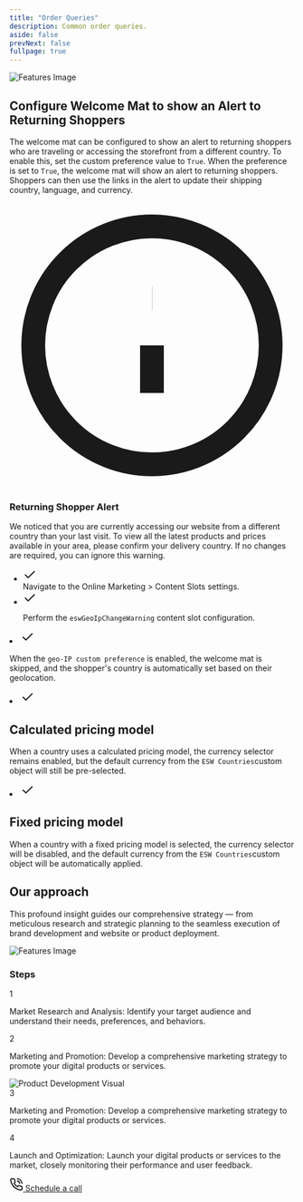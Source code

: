 ```yaml
---
title: "Order Queries"
description: Common order queries.
aside: false
prevNext: false
fullpage: true
---
```




<div class="max-w-[85rem] px-4 py-4 sm:px-6 lg:px-8 lg:py-4 mx-auto">
  <!-- Grid -->
  <div class="md:grid md:grid-cols-2 md:items-center md:gap-12 xl:gap-32">
    <!-- Left Column -->
    <div>
      <img class="rounded-xl" src="/Screenshot 2025-06-30 182129.png" alt="Features Image">
    </div>

  <div class="mt-5 sm:mt-10 lg:mt-0">
      <div class="space-y-6 sm:space-y-8">
        <!-- Title & Description -->
        <div class="space-y-2 md:space-y-4">
          <h2 class="font-bold text-3xl lg:text-4xl text-gray-800 dark:text-neutral-200">
            Configure Welcome Mat to show an Alert to Returning Shoppers
          </h2>
          <p class="text-gray-500 dark:text-white">
            The welcome mat can be configured to show an alert to returning shoppers who are traveling or accessing the storefront from a different country.
            To enable this, set the custom preference value to
            <code class="px-1 py-0.5 rounded bg-gray-100 dark:bg-neutral-800 text-gray-800 dark:text-gray-100 text-xs font-JetBrains Mono">True</code>.
            When the preference is set to
            <code class="px-1 py-0.5 rounded bg-gray-100 dark:bg-neutral-800 text-gray-800 dark:text-gray-100 text-xs font-JetBrains Mono">True</code>,
            the welcome mat will show an alert to returning shoppers. Shoppers can then use the links in the alert to update their shipping country, language, and currency.
          </p>
        </div>


  <div class="mt-4 bg-white border border-gray-200 rounded-lg shadow-lg p-4 dark:bg-neutral-800 dark:border-neutral-700" role="alert" tabindex="-1" aria-labelledby="hs-welcome-mat-alert">
          <div class="flex">
            <div class="shrink-0">
              <svg class="shrink-0 size-4 text-blue-600 mt-1" xmlns="http://www.w3.org/2000/svg" fill="none" viewBox="0 0 24 24" stroke="currentColor" stroke-width="2">
                <circle cx="12" cy="12" r="10"></circle>
                <path d="M12 16v-4"></path>
                <path d="M12 8h.01"></path>
              </svg>
            </div>
            <div class="ms-3">
              <h3 id="hs-welcome-mat-alert" class="text-gray-800 font-semibold dark:text-white">
                Returning Shopper Alert
              </h3>
              <p class="mt-2 text-sm text-gray-700 dark:text-neutral-400">
                We noticed that you are currently accessing our website from a different country than your last visit.
                To view all the latest products and prices available in your area, please confirm your delivery country.
                If no changes are required, you can ignore this warning.
              </p>
            </div>
          </div>
        </div>

  <ul class="space-y-2 sm:space-y-4 pt-2">
          <li class="flex gap-x-3">
            <span class="mt-0.5 size-5 flex justify-center items-center rounded-full bg-blue-50 text-blue-600 dark:bg-blue-800/30 dark:text-blue-500">
              <svg class="shrink-0 size-3.5" xmlns="http://www.w3.org/2000/svg" width="24" height="24" viewBox="0 0 24 24" fill="none" stroke="currentColor" stroke-width="2" stroke-linecap="round" stroke-linejoin="round">
                <polyline points="20 6 9 17 4 12"/>
              </svg>
            </span>
            <div class="grow">
              <span class="text-sm sm:text-base text-gray-500 dark:text-white">
                <span class="font-bold">Navigate </span> to the Online Marketing > Content Slots settings.
              </span>
            </div>
          </li>

  <li class="flex gap-x-3">
            <span class="mt-0.5 size-5 flex justify-center items-center rounded-full bg-blue-50 text-blue-600 dark:bg-blue-800/30 dark:text-blue-500">
              <svg class="shrink-0 size-3.5" xmlns="http://www.w3.org/2000/svg" width="24" height="24" viewBox="0 0 24 24" fill="none" stroke="currentColor" stroke-width="2" stroke-linecap="round" stroke-linejoin="round">
                <polyline points="20 6 9 17 4 12"/>
              </svg>
            </span>
            <div class="grow">
              <p class="text-sm sm:text-base text-gray-500 dark:text-white">
                Perform the <code class="px-1 py-0.5 rounded bg-gray-100 dark:bg-neutral-800 text-gray-800 dark:text-gray-100 text-xs font-JetBrains Mono">eswGeoIpChangeWarning</code> content slot configuration.
              </p>
            </div>
          </li>
        </ul>
      </div>
    </div>
  </div>
</div>


<!-- Features -->


  <li class="flex gap-x-3">
            <span class="mt-0.5 size-5 flex justify-center items-center rounded-full bg-blue-50 text-blue-600 dark:bg-blue-800/30 dark:text-blue-500">
              <svg class="shrink-0 size-3.5" xmlns="http://www.w3.org/2000/svg" width="24" height="24" viewBox="0 0 24 24" fill="none" stroke="currentColor" stroke-width="2" stroke-linecap="round" stroke-linejoin="round">
                <polyline points="20 6 9 17 4 12"/>
              </svg>
            </span>
            <div class="grow">
          <p class="mt-1 text-gray-600 dark:text-neutral-400">
              When the <code class="px-1 py-0.5 rounded bg-gray-100 dark:bg-neutral-800 text-gray-800 dark:text-gray-100 text-xs font-JetBrains Mono">geo-IP custom preference</code> is enabled, the welcome mat is skipped, and the shopper's country is automatically set based on their geolocation.
            </p>
            </div>
          </li>

  <li class="flex gap-x-3">
            <span class="mt-0.5 size-5 flex justify-center items-center rounded-full bg-blue-50 text-blue-600 dark:bg-blue-800/30 dark:text-blue-500">
              <svg class="shrink-0 size-3.5" xmlns="http://www.w3.org/2000/svg" width="24" height="24" viewBox="0 0 24 24" fill="none" stroke="currentColor" stroke-width="2" stroke-linecap="round" stroke-linejoin="round">
                <polyline points="20 6 9 17 4 12"/>
              </svg>
            </span>
            <div class="grow">
             <h2 class="font-bold text-lg lg:text-2xl text-gray-800 dark:text-neutral-200">
               Calculated pricing model
             </h2>
          <p class="mt-1 text-gray-600 dark:text-neutral-400">
              When a country uses a calculated pricing model, the currency selector remains enabled, but the default currency from the <code class="px-1 py-0.5 rounded bg-gray-100 dark:bg-neutral-800 text-gray-800 dark:text-gray-100 text-xs font-JetBrains Mono">ESW Countries</code>custom object will still be pre-selected.
            </p>
          </p>
            </div>
          </li>

  <li class="flex gap-x-3">
            <span class="mt-0.5 size-5 flex justify-center items-center rounded-full bg-blue-50 text-blue-600 dark:bg-blue-800/30 dark:text-blue-500">
              <svg class="shrink-0 size-3.5" xmlns="http://www.w3.org/2000/svg" width="24" height="24" viewBox="0 0 24 24" fill="none" stroke="currentColor" stroke-width="2" stroke-linecap="round" stroke-linejoin="round">
                <polyline points="20 6 9 17 4 12"/>
              </svg>
            </span>
            <div class="grow">
             <h2 class="font-bold text-lg lg:text-2xl text-gray-800 dark:text-neutral-200">
               Fixed pricing model
             </h2>
          <p class="mt-1 text-gray-600 dark:text-neutral-400">
              When a country with a fixed pricing model is selected, the currency selector will be disabled, and the default currency from the <code class="px-1 py-0.5 rounded bg-gray-100 dark:bg-neutral-800 text-gray-800 dark:text-gray-100 text-xs font-JetBrains Mono">ESW Countries</code>custom object will be automatically applied.
            </p>
            </div>
          </li>
        </ul>
        <!-- End List -->
      </div>
    </div>
    <!-- End Col -->
  </div>
  <!-- End Grid -->
</div>
<!-- End Features -->




<!-- Approach -->
<div class="bg-neutral-900">
  <!-- Approach -->
  <div class="max-w-5xl px-4 xl:px-0 py-10 lg:pt-20 lg:pb-20 mx-auto">
    <!-- Title -->
    <div class="max-w-3xl mb-10 lg:mb-14">
      <h2 class="text-white font-semibold text-2xl md:text-4xl md:leading-tight">Our approach</h2>
      <p class="mt-1 text-neutral-400">This profound insight guides our comprehensive strategy — from meticulous research and strategic planning to the seamless execution of brand development and website or product deployment.</p>
    </div>
    <!-- End Title -->

  <!-- Grid -->
  <div class="grid grid-cols-1 lg:grid-cols-2 gap-10 lg:gap-16 lg:items-center">
      <div class="aspect-w-16 aspect-h-9 lg:aspect-none">
        <img class="w-full object-cover rounded-xl" src="/salesforce9.png" alt="Features Image">
      </div>
      <!-- End Col -->

  <!-- Timeline -->
  <div>
        <!-- Heading -->
        <div class="mb-4">
          <h3 class="text-[#ff0] text-xs font-medium uppercase">
            Steps
          </h3>
        </div>
        <!-- End Heading -->

   <!-- Item -->
  <div class="flex gap-x-5 ms-1">
          <!-- Icon -->
          <div class="relative last:after:hidden after:absolute after:top-8 after:bottom-0 after:start-4 after:w-px after:-translate-x-[0.5px] after:bg-neutral-800">
            <div class="relative z-10 size-8 flex justify-center items-center">
              <span class="flex shrink-0 justify-center items-center size-8 border border-neutral-800 text-[#ff0] font-semibold text-xs uppercase rounded-full">
                1
              </span>
            </div>
          </div>
          <!-- End Icon -->

  <!-- Right Content -->
  <div class="grow pt-0.5 pb-8 sm:pb-12">
            <p class="text-sm lg:text-base text-neutral-400">
              <span class="text-white">Market Research and Analysis:</span>
              Identify your target audience and understand their needs, preferences, and behaviors.
            </p>
          </div>
          <!-- End Right Content -->
        </div>
        <!-- End Item -->

  <!-- Item -->
  <div class="flex gap-x-5 ms-1">
          <!-- Icon -->
          <div class="relative last:after:hidden after:absolute after:top-8 after:bottom-0 after:start-4 after:w-px after:-translate-x-[0.5px] after:bg-neutral-800">
            <div class="relative z-10 size-8 flex justify-center items-center">
              <span class="flex shrink-0 justify-center items-center size-8 border border-neutral-800 text-[#ff0] font-semibold text-xs uppercase rounded-full">
                2
              </span>
            </div>
          </div>
          <!-- End Icon -->

  <!-- Right Content -->
  <div class="grow pt-0.5 pb-8 sm:pb-12">
            <p class="text-sm md:text-base text-neutral-400">
              <span class="text-white">Marketing and Promotion:</span>
              Develop a comprehensive marketing strategy to promote your digital products or services.
            </p>
          </div>
          
  <div class="mb-8 sm:mb-12">
  <img src="/salesforcestep2.png" alt="Product Development Visual" class="w-full h-auto rounded-xl object-cover" />
</div><!-- End Right Content -->
        </div>
        <!-- End

  <!-- Item -->
  <div class="flex gap-x-5 ms-1">
          <!-- Icon -->
          <div class="relative last:after:hidden after:absolute after:top-8 after:bottom-0 after:start-4 after:w-px after:-translate-x-[0.5px] after:bg-neutral-800">
            <div class="relative z-10 size-8 flex justify-center items-center">
              <span class="flex shrink-0 justify-center items-center size-8 border border-neutral-800 text-[#ff0] font-semibold text-xs uppercase rounded-full">
                3
              </span>
            </div>
          </div>
          <!-- End Icon -->

  <!-- Right Content -->
  <div class="grow pt-0.5 pb-8 sm:pb-12">
            <p class="text-sm md:text-base text-neutral-400">
              <span class="text-white">Marketing and Promotion:</span>
              Develop a comprehensive marketing strategy to promote your digital products or services.
            </p>
          </div>
          <!-- End Right Content -->
        </div>
        <!-- End Item -->

  <!-- Item -->
  <div class="flex gap-x-5 ms-1">
          <!-- Icon -->
          <div class="relative last:after:hidden after:absolute after:top-8 after:bottom-0 after:start-4 after:w-px after:-translate-x-[0.5px] after:bg-neutral-800">
            <div class="relative z-10 size-8 flex justify-center items-center">
              <span class="flex shrink-0 justify-center items-center size-8 border border-neutral-800 text-[#ff0] font-semibold text-xs uppercase rounded-full">
                4
              </span>
            </div>
          </div>
          <!-- End Icon -->

  <!-- Right Content -->
  <div class="grow pt-0.5 pb-8 sm:pb-12">
            <p class="text-sm md:text-base text-neutral-400">
              <span class="text-white">Launch and Optimization:</span>
              Launch your digital products or services to the market, closely monitoring their performance and user feedback.
            </p>
          </div>
          <!-- End Right Content -->
        </div>
        <!-- End Item -->

  <a class="group inline-flex items-center gap-x-2 py-2 px-3 bg-[#ff0] font-medium text-sm text-neutral-800 rounded-full focus:outline-hidden" href="#">
          <svg class="shrink-0 size-4" xmlns="http://www.w3.org/2000/svg" width="24" height="24" viewBox="0 0 24 24" fill="none" stroke="currentColor" stroke-width="2" stroke-linecap="round" stroke-linejoin="round"><path d="M22 16.92v3a2 2 0 0 1-2.18 2 19.79 19.79 0 0 1-8.63-3.07 19.5 19.5 0 0 1-6-6 19.79 19.79 0 0 1-3.07-8.67A2 2 0 0 1 4.11 2h3a2 2 0 0 1 2 1.72 12.84 12.84 0 0 0 .7 2.81 2 2 0 0 1-.45 2.11L8.09 9.91a16 16 0 0 0 6 6l1.27-1.27a2 2 0 0 1 2.11-.45 12.84 12.84 0 0 0 2.81.7A2 2 0 0 1 22 16.92z"></path><path class="opacity-0 group-hover:opacity-100 group-focus:opacity-100 group-hover:delay-100 transition" d="M14.05 2a9 9 0 0 1 8 7.94"></path><path class="opacity-0 group-hover:opacity-100 group-focus:opacity-100 transition" d="M14.05 6A5 5 0 0 1 18 10"></path></svg>
          Schedule a call
        </a>
      </div>
      <!-- End Timeline -->
    </div>
    <!-- End Grid -->
  </div>
</div>
<!-- End Approach -->